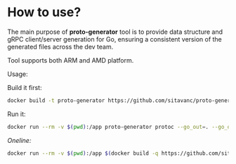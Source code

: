 # How to use?

The main purpose of **proto-generator** tool is to provide data structure and gRPC client/server generation for Go, ensuring a consistent version of the generated files across the dev team.

Tool supports both ARM and AMD platform.

Usage:

Build it first:

```bash
docker build -t proto-generator https://github.com/sitavanc/proto-generator.git
```

Run it:

```bash
docker run --rm -v $(pwd):/app proto-generator protoc --go_out=. --go_opt=paths=source_relative --go-grpc_out=. --go-grpc_opt=paths=source_relative ./**/*.proto
```

*Oneline:*
```bash
docker run --rm -v $(pwd):/app $(docker build -q https://github.com/sitavanc/proto-generator.git) protoc --go_out=. --go_opt=paths=source_relative --go-grpc_out=. --go-grpc_opt=paths=source_relative ./**/*.proto
```
